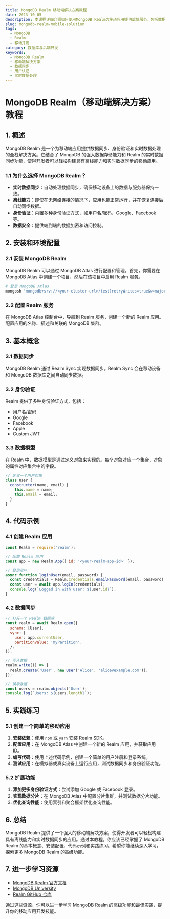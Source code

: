 ```yaml
---
title: MongoDB Realm 移动端解决方案教程
date: 2023-10-05
description: 本课程详细介绍如何使用MongoDB Realm为移动应用提供后端服务，包括数据同步、用户认证和实时数据处理。
slug: mongodb-realm-mobile-solution
tags:
  - MongoDB
  - Realm
  - 移动开发
category: 数据库与后端开发
keywords:
  - MongoDB Realm
  - 移动端解决方案
  - 数据同步
  - 用户认证
  - 实时数据处理
---
```


# MongoDB Realm（移动端解决方案）教程

## 1. 概述

MongoDB Realm 是一个为移动端应用提供数据同步、身份验证和实时数据处理的全栈解决方案。它结合了 MongoDB 的强大数据存储能力和 Realm 的实时数据同步功能，使得开发者可以轻松构建具有离线能力和实时数据同步的移动应用。

### 1.1 为什么选择 MongoDB Realm？

- **实时数据同步**：自动处理数据同步，确保移动设备上的数据与服务器保持一致。
- **离线能力**：即使在无网络连接的情况下，应用也能正常运行，并在恢复连接后自动同步数据。
- **身份验证**：内置多种身份验证方式，如用户名/密码、Google、Facebook 等。
- **数据安全**：提供端到端的数据加密和访问控制。

## 2. 安装和环境配置

### 2.1 安装 MongoDB Realm

MongoDB Realm 可以通过 MongoDB Atlas 进行配置和管理。首先，你需要在 MongoDB Atlas 中创建一个项目，然后在该项目中启用 Realm 服务。

```bash
# 登录 MongoDB Atlas
mongosh "mongodb+srv://<your-cluster-url>/test?retryWrites=true&w=majority" --apiVersion 1 --username <your-username>
```

### 2.2 配置 Realm 服务

在 MongoDB Atlas 控制台中，导航到 Realm 服务，创建一个新的 Realm 应用。配置应用的名称、描述和关联的 MongoDB 集群。

## 3. 基本概念

### 3.1 数据同步

MongoDB Realm 通过 Realm Sync 实现数据同步。Realm Sync 会在移动设备和 MongoDB 数据库之间自动同步数据。

### 3.2 身份验证

Realm 提供了多种身份验证方式，包括：

- 用户名/密码
- Google
- Facebook
- Apple
- Custom JWT

### 3.3 数据模型

在 Realm 中，数据模型是通过定义对象来实现的。每个对象对应一个集合，对象的属性对应集合中的字段。

```javascript
// 定义一个用户对象
class User {
  constructor(name, email) {
    this.name = name;
    this.email = email;
  }
}
```

## 4. 代码示例

### 4.1 创建 Realm 应用

```javascript
const Realm = require('realm');

// 配置 Realm 应用
const app = new Realm.App({ id: '<your-realm-app-id>' });

// 登录用户
async function loginUser(email, password) {
  const credentials = Realm.Credentials.emailPassword(email, password);
  const user = await app.logIn(credentials);
  console.log(`Logged in with user: ${user.id}`);
}
```

### 4.2 数据同步

```javascript
// 打开一个 Realm 数据库
const realm = await Realm.open({
  schema: [User],
  sync: {
    user: app.currentUser,
    partitionValue: 'myPartition',
  },
});

// 写入数据
realm.write(() => {
  realm.create('User', new User('Alice', 'alice@example.com'));
});

// 读取数据
const users = realm.objects('User');
console.log(`Users: ${users.length}`);
```

## 5. 实践练习

### 5.1 创建一个简单的移动应用

1. **安装依赖**：使用 `npm` 或 `yarn` 安装 Realm SDK。
2. **配置应用**：在 MongoDB Atlas 中创建一个新的 Realm 应用，并获取应用 ID。
3. **编写代码**：使用上述代码示例，创建一个简单的用户注册和登录系统。
4. **测试应用**：在模拟器或真实设备上运行应用，测试数据同步和身份验证功能。

### 5.2 扩展功能

1. **添加更多身份验证方式**：尝试添加 Google 或 Facebook 登录。
2. **实现数据分片**：在 MongoDB Atlas 中配置分片集群，并测试数据分片功能。
3. **优化查询性能**：使用索引和聚合框架优化查询性能。

## 6. 总结

MongoDB Realm 提供了一个强大的移动端解决方案，使得开发者可以轻松构建具有离线能力和实时数据同步的应用。通过本教程，你应该已经掌握了 MongoDB Realm 的基本概念、安装配置、代码示例和实践练习。希望你能继续深入学习，探索更多 MongoDB Realm 的高级功能。

## 7. 进一步学习资源

- [MongoDB Realm 官方文档](https://docs.mongodb.com/realm/)
- [MongoDB University](https://university.mongodb.com/)
- [Realm GitHub 仓库](https://github.com/realm/realm-js)

通过这些资源，你可以进一步学习 MongoDB Realm 的高级功能和最佳实践，提升你的移动应用开发技能。